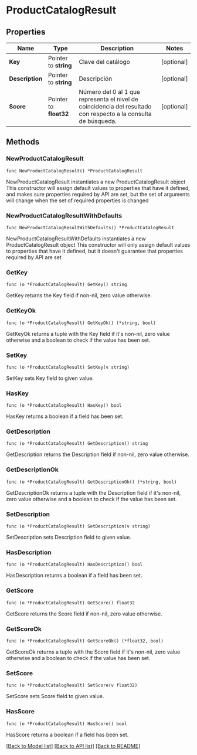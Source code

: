 # ProductCatalogResult

## Properties

Name | Type | Description | Notes
------------ | ------------- | ------------- | -------------
**Key** | Pointer to **string** | Clave del catálogo | [optional] 
**Description** | Pointer to **string** | Descripción | [optional] 
**Score** | Pointer to **float32** | Número del 0 al 1 que representa el nivel de coincidencia del resultado con respecto a la consulta de búsqueda.  | [optional] 

## Methods

### NewProductCatalogResult

`func NewProductCatalogResult() *ProductCatalogResult`

NewProductCatalogResult instantiates a new ProductCatalogResult object
This constructor will assign default values to properties that have it defined,
and makes sure properties required by API are set, but the set of arguments
will change when the set of required properties is changed

### NewProductCatalogResultWithDefaults

`func NewProductCatalogResultWithDefaults() *ProductCatalogResult`

NewProductCatalogResultWithDefaults instantiates a new ProductCatalogResult object
This constructor will only assign default values to properties that have it defined,
but it doesn't guarantee that properties required by API are set

### GetKey

`func (o *ProductCatalogResult) GetKey() string`

GetKey returns the Key field if non-nil, zero value otherwise.

### GetKeyOk

`func (o *ProductCatalogResult) GetKeyOk() (*string, bool)`

GetKeyOk returns a tuple with the Key field if it's non-nil, zero value otherwise
and a boolean to check if the value has been set.

### SetKey

`func (o *ProductCatalogResult) SetKey(v string)`

SetKey sets Key field to given value.

### HasKey

`func (o *ProductCatalogResult) HasKey() bool`

HasKey returns a boolean if a field has been set.

### GetDescription

`func (o *ProductCatalogResult) GetDescription() string`

GetDescription returns the Description field if non-nil, zero value otherwise.

### GetDescriptionOk

`func (o *ProductCatalogResult) GetDescriptionOk() (*string, bool)`

GetDescriptionOk returns a tuple with the Description field if it's non-nil, zero value otherwise
and a boolean to check if the value has been set.

### SetDescription

`func (o *ProductCatalogResult) SetDescription(v string)`

SetDescription sets Description field to given value.

### HasDescription

`func (o *ProductCatalogResult) HasDescription() bool`

HasDescription returns a boolean if a field has been set.

### GetScore

`func (o *ProductCatalogResult) GetScore() float32`

GetScore returns the Score field if non-nil, zero value otherwise.

### GetScoreOk

`func (o *ProductCatalogResult) GetScoreOk() (*float32, bool)`

GetScoreOk returns a tuple with the Score field if it's non-nil, zero value otherwise
and a boolean to check if the value has been set.

### SetScore

`func (o *ProductCatalogResult) SetScore(v float32)`

SetScore sets Score field to given value.

### HasScore

`func (o *ProductCatalogResult) HasScore() bool`

HasScore returns a boolean if a field has been set.


[[Back to Model list]](../README.md#documentation-for-models) [[Back to API list]](../README.md#documentation-for-api-endpoints) [[Back to README]](../README.md)


